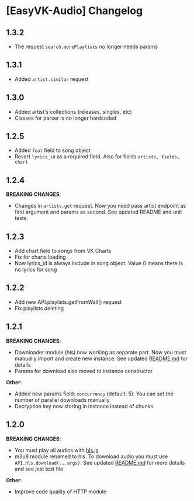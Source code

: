 # [EasyVK-Audio] Changelog

## 1.3.2

* The request ```search.morePlaylists``` no longer needs params

## 1.3.1

* Added ```artist.similar``` request

## 1.3.0

* Added artist's collections (releases, singles, etc)
* Classes for parser is no longer hardcoded

## 1.2.5

* Added ```feat``` field to song object
* Revert ```lyrics_id``` as a required field. Also for fields ```artists, fields, chart```

## 1.2.4

**BREAKING CHANGES**:

* Changes in ```artists.get``` request. Now you need pass artist endpoint as first argument and params as second. See updated README and unit tests.

## 1.2.3

* Add chart field to songs from VK Charts
* Fix for charts loading
* Now lyrics_id is always include in song object. Value 0 means there is no lyrics for song

## 1.2.2

* Add new API.playlists.getFromWall() request
* Fix playlists deleting

## 1.2.1

**BREAKING CHANGES**:

* Downloader module (hls) now working as separate part. Now you must manually import and create new instance. See updated [README.md](https://github.com/PurpleHorrorRus/EasyVK-AudioAPI/blob/meridius/README.md) for details
* Params for download also moved to instance constructor

**Other**:

* Added new params field: ```concurrency``` (default: 5). You can set the number of parallel downloads manually 
* Decryption key now storing in instance instead of chunks

## 1.2.0

**BREAKING CHANGES**:

* You must play all audios with [hls.js](https://github.com/video-dev/hls.js/)
* m3u8 module renamed to hls. To download audio you must use ```API.hls.download(...args)```. See updated [README.md](https://github.com/PurpleHorrorRus/EasyVK-AudioAPI/blob/meridius/README.md) for more details and see jest test file

**Other**:

* Improve code quality of HTTP module